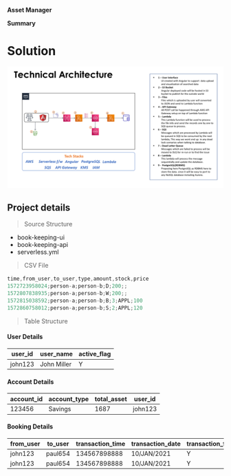 **Asset Manager** 

**Summary**

# Solution

<p align="center">
  <img src="arch.png">
  <br/>
</p>

## Project details

> Source Structure

* book-keeping-ui
* book-keeping-api
* serverless.yml

> CSV File

```cs
time,from_user,to_user,type,amount,stock,price
1572723958024;person-a;person-b;D;200;;
1572807838935;person-a;person-b;W;200;;
1572815038592;person-a;person-b;B;3;APPL;100
1572860758012;person-a;person-b;S;2;APPL;120
```

> Table Structure

#### User Details

| user_id | user_name | active_flag |
|---|---|---|
| john123 | John Miller | Y |

#### Account Details

| account_id | account_type | total_asset | user_id
|---|---|---|---|
| 123456 | Savings | 1687 | john123

#### Booking Details


| from_user | to_user | transaction_time | transaction_date | transaction_flag | transaction_amount | product_type | product_name | product_count
|---|---|---|---|---|---|---|---|---|
| john123 | paul654 | 134567898888 | 10/JAN/2021 | Y | 0 | STOCK | APPL | 5
| john123 | paul654 | 134567898888 | 10/JAN/2021 | Y | 20 |  |  | 
